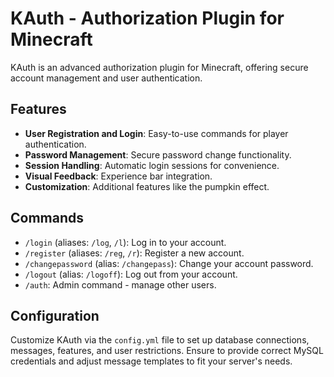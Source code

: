 # KAuth - Authorization Plugin for Minecraft

KAuth is an advanced authorization plugin for Minecraft, offering secure account management and user authentication.

## Features

- **User Registration and Login**: Easy-to-use commands for player authentication.
- **Password Management**: Secure password change functionality.
- **Session Handling**: Automatic login sessions for convenience.
- **Visual Feedback**: Experience bar integration.
- **Customization**: Additional features like the pumpkin effect.

## Commands

- `/login` (aliases: `/log`, `/l`): Log in to your account.
- `/register` (aliases: `/reg`, `/r`): Register a new account.
- `/changepassword` (alias: `/changepass`): Change your account password.
- `/logout` (alias: `/logoff`): Log out from your account.
- `/auth`: Admin command - manage other users.

## Configuration

Customize KAuth via the `config.yml` file to set up database connections, messages, features, and user restrictions. Ensure to provide correct MySQL credentials and adjust message templates to fit your server's needs.
